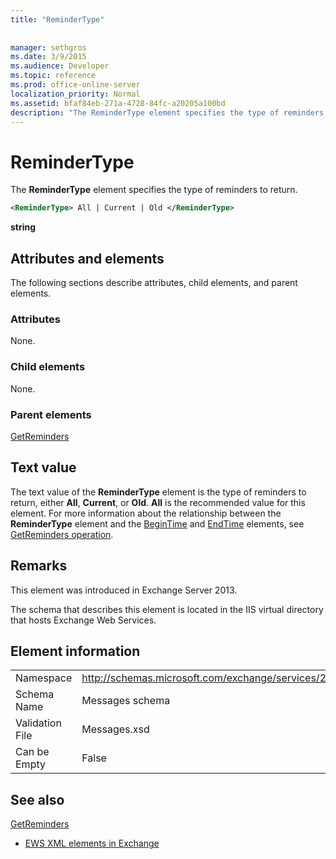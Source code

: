 ```yaml
---
title: "ReminderType"
 
 
manager: sethgros
ms.date: 3/9/2015
ms.audience: Developer
ms.topic: reference
ms.prod: office-online-server
localization_priority: Normal
ms.assetid: bfaf84eb-271a-4728-84fc-a20205a100bd
description: "The ReminderType element specifies the type of reminders to return."
---
```


# ReminderType

The **ReminderType** element specifies the type of reminders to return. 
  
```XML
<ReminderType> All | Current | Old </ReminderType>
```

 **string**
## Attributes and elements

The following sections describe attributes, child elements, and parent elements.
  
### Attributes

None.
  
### Child elements

None.
  
### Parent elements

[GetReminders](getreminders.md)
  
## Text value

The text value of the **ReminderType** element is the type of reminders to return, either **All**, **Current**, or **Old**. **All** is the recommended value for this element. For more information about the relationship between the **ReminderType** element and the [BeginTime](begintime.md) and [EndTime](endtime-remindermessagedatatype.md) elements, see [GetReminders operation](getreminders-operation.md).
  
## Remarks

This element was introduced in Exchange Server 2013.
  
The schema that describes this element is located in the IIS virtual directory that hosts Exchange Web Services.
  
## Element information

|||
|:-----|:-----|
|Namespace  <br/> |http://schemas.microsoft.com/exchange/services/2006/messages  <br/> |
|Schema Name  <br/> |Messages schema  <br/> |
|Validation File  <br/> |Messages.xsd  <br/> |
|Can be Empty  <br/> |False  <br/> |
   
## See also



[GetReminders](getreminders.md)


- [EWS XML elements in Exchange](ews-xml-elements-in-exchange.md)

